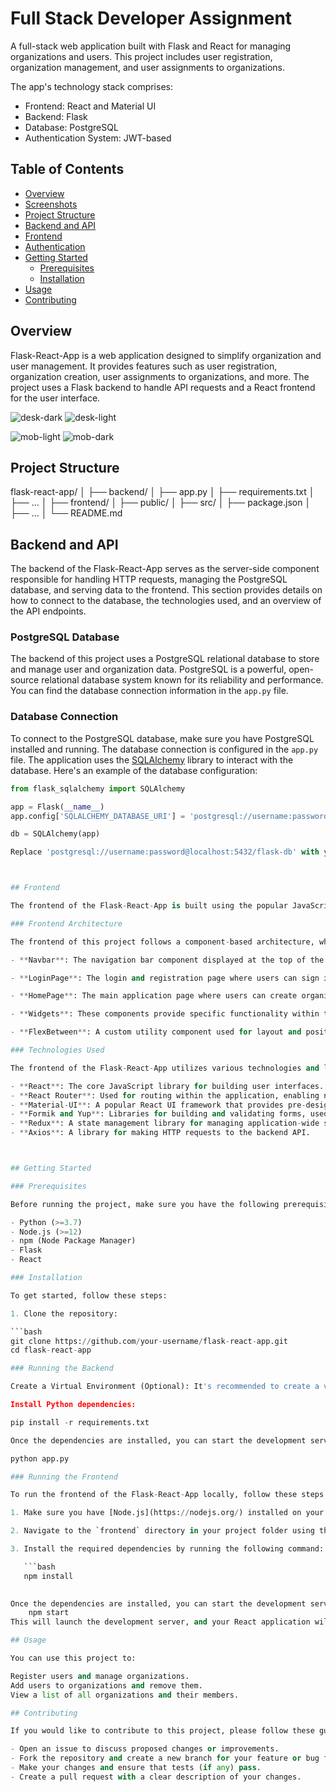 # Full Stack Developer Assignment

A full-stack web application built with Flask and React for managing organizations and users. This project includes user registration, organization management, and user assignments to organizations.

The app's technology stack comprises:
- Frontend: React and Material UI
- Backend: Flask
- Database: PostgreSQL
- Authentication System: JWT-based

## Table of Contents

- [Overview](#overview)
- [Screenshots](#screenshots)
- [Project Structure](#project-structure)
- [Backend and API](#backend-and-api)
- [Frontend](#frontend)
- [Authentication](#authentication)
- [Getting Started](#getting-started)
  - [Prerequisites](#prerequisites)
  - [Installation](#installation)
- [Usage](#usage)
- [Contributing](#contributing)


## Overview

Flask-React-App is a web application designed to simplify organization and user management. It provides features such as user registration, organization creation, user assignments to organizations, and more. The project uses a Flask backend to handle API requests and a React frontend for the user interface.

![desk-dark](img/desk-dark.png)
![desk-light](img/desk-light.png)

![mob-light](img/mob-light.png) ![mob-dark](img/mob-dark.png)

## Project Structure

flask-react-app/
│
├── backend/
│   ├── app.py
│   ├── requirements.txt
│   ├── ...
│
├── frontend/
│   ├── public/
│   ├── src/
│   ├── package.json
│   ├── ...
│
└── README.md

## Backend and API

The backend of the Flask-React-App serves as the server-side component responsible for handling HTTP requests, managing the PostgreSQL database, and serving data to the frontend. This section provides details on how to connect to the database, the technologies used, and an overview of the API endpoints.

### PostgreSQL Database

The backend of this project uses a PostgreSQL relational database to store and manage user and organization data. PostgreSQL is a powerful, open-source relational database system known for its reliability and performance. You can find the database connection information in the `app.py` file.

### Database Connection

To connect to the PostgreSQL database, make sure you have PostgreSQL installed and running. The database connection is configured in the `app.py` file. The application uses the [SQLAlchemy](https://www.sqlalchemy.org/) library to interact with the database. Here's an example of the database configuration:

```python
from flask_sqlalchemy import SQLAlchemy

app = Flask(__name__)
app.config['SQLALCHEMY_DATABASE_URI'] = 'postgresql://username:password@localhost:5432/flask-db'

db = SQLAlchemy(app)

Replace 'postgresql://username:password@localhost:5432/flask-db' with your PostgreSQL connection details, including the username, password, host, port, and database name.



## Frontend

The frontend of the Flask-React-App is built using the popular JavaScript library [React](https://reactjs.org/). React allows for the development of dynamic and responsive user interfaces. This section provides an overview of the frontend architecture, the technologies used, and how to run the frontend application.

### Frontend Architecture

The frontend of this project follows a component-based architecture, where the user interface is divided into modular components that can be reused and combined to build complex views. Here are some key components used in the frontend:

- **Navbar**: The navigation bar component displayed at the top of the application. It provides navigation links and user authentication options.

- **LoginPage**: The login and registration page where users can sign in or create new accounts. It uses [Formik](https://formik.org/) for form handling and validation.

- **HomePage**: The main application page where users can create organizations, manage organizations, and view organization details. It includes widgets like CreateOrg, GetOrg, and AllOrgs.

- **Widgets**: These components provide specific functionality within the HomePage, such as creating organizations, managing users within organizations, and displaying a list of organizations and their details.

- **FlexBetween**: A custom utility component used for layout and positioning.

### Technologies Used

The frontend of the Flask-React-App utilizes various technologies and libraries to enhance the user experience and streamline development:

- **React**: The core JavaScript library for building user interfaces.
- **React Router**: Used for routing within the application, enabling navigation between different pages and components.
- **Material-UI**: A popular React UI framework that provides pre-designed components and styles for a consistent and visually appealing user interface.
- **Formik and Yup**: Libraries for building and validating forms, used in the login and registration forms.
- **Redux**: A state management library for managing application-wide state, including user authentication and organization data.
- **Axios**: A library for making HTTP requests to the backend API.



## Getting Started

### Prerequisites

Before running the project, make sure you have the following prerequisites:

- Python (>=3.7)
- Node.js (>=12)
- npm (Node Package Manager)
- Flask
- React

### Installation

To get started, follow these steps:

1. Clone the repository:

```bash
git clone https://github.com/your-username/flask-react-app.git
cd flask-react-app

### Running the Backend

Create a Virtual Environment (Optional): It's recommended to create a virtual environment to isolate your project dependencies. You can do this using the venv module that comes with Python. Open your terminal and run: python -m venv venv

Install Python dependencies:

pip install -r requirements.txt

Once the dependencies are installed, you can start the development server by running:

python app.py

### Running the Frontend

To run the frontend of the Flask-React-App locally, follow these steps:

1. Make sure you have [Node.js](https://nodejs.org/) installed on your system.

2. Navigate to the `frontend` directory in your project folder using the terminal.

3. Install the required dependencies by running the following command:

   ```bash
   npm install
    

Once the dependencies are installed, you can start the development server by running:
    npm start
This will launch the development server, and your React application will be available in your web browser at http://localhost:3000.

## Usage

You can use this project to:

Register users and manage organizations.
Add users to organizations and remove them.
View a list of all organizations and their members.

## Contributing

If you would like to contribute to this project, please follow these guidelines:

- Open an issue to discuss proposed changes or improvements.
- Fork the repository and create a new branch for your feature or bug fix.
- Make your changes and ensure that tests (if any) pass.
- Create a pull request with a clear description of your changes.